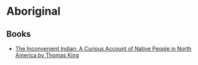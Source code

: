# Aboriginal

## Books
  - [The Inconvenient Indian: A Curious Account of Native People in North America by Thomas King](../books/thomas-king/the-inconvenient-indian.md)
